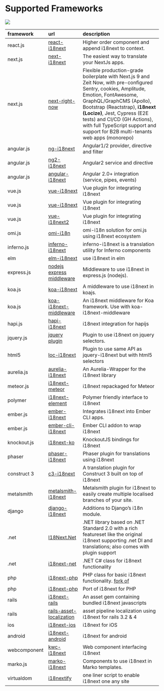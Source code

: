 # Supported Frameworks

![](../.gitbook/assets/i18next-ecosystem.jpg)

| framework | url | description |
| :--- | :--- | :--- |
| react.js | [react-i18next](https://github.com/i18next/react-i18next) | Higher order component and append i18next to context. |
| next.js | [next-i18next](https://github.com/isaachinman/next-i18next) | The easiest way to translate your NextJs apps. |
| next.js | [next-right-now](https://github.com/UnlyEd/next-right-now) | Flexible production-grade boilerplate with Next.js 9 and Zeit Now, with pre-configured Sentry, cookies, Amplitude, Emotion, FontAwesome, GraphQL/GraphCMS \(Apollo\), Bootstrap \(Reactstrap\), **i18next \(Locize\)**, Jest, Cypress \(E2E tests\) and CI/CD \(GH Actions\), with full TypeScript support and support for B2B multi-tenants web apps \(monorepo\) |
| angular.js | [ng-i18next](https://github.com/i18next/ng-i18next) | Angular1/2 provider, directive and filter |
| angular.js | [ng2-i18next](https://github.com/actimeo/ng2-i18next) | Angular2 service and directive |
| angular.js | [angular-i18next](https://github.com/Romanchuk/angular-i18next) | Angular 2.0+ integration \(service, pipes, events\) |
| vue.js | [vue-i18next](https://github.com/rse/vue-i18next) | Vue plugin for integrating i18next |
| vue.js | [vue-i18next](https://github.com/panter/vue-i18next) | Vue plugin for integrating i18next |
| vue.js | [vue-i18next2](https://github.com/bluelovers/vue-i18next2) | Vue plugin for integrating i18next |
| omi.js | [omi-i18n](https://github.com/i18next/omi-i18n) | omi-i18n solution for omi.js using i18next ecosystem |
| inferno.js | [inferno-i18next](https://www.npmjs.com/package/inferno-i18next) | inferno-i18next is a translation utility for Inferno components |
| elm | [elm-i18next](https://github.com/ChristophP/elm-i18next) | use i18next in elm |
| express.js | [nodejs express middleware](https://github.com/i18next/i18next-express-middleware) | Middleware to use i18next in express.js \(nodejs\). |
| koa.js | [koa-i18next](https://github.com/sunfuze/koa-i18next) | A middleware to use i18next in koajs. |
| koa.js | [koa-i18next-middleware](https://github.com/lxzxl/koa-i18next-middleware) | An i18next middleware for Koa framework. Use with koa-i18next-middleware |
| hapi.js | [hapi-i18next](https://github.com/kenkouot/hapi-i18next) | i18next integration for hapijs |
| jquery.js | [jquery plugin](https://github.com/i18next/jquery-i18next) | Plugin to use i18next on jquery selectors. |
| html5 | [loc-i18next](https://github.com/mthh/loc-i18next) | Plugin to use same API as jquery-i18next but with html5 selectors |
| aurelia.js | [aurelia-i18next](https://github.com/aurelia/i18n) | An Aurelia-Wrapper for the i18next library |
| meteor.js | [i18next-meteor](https://github.com/ckir/i18next-meteor) | i18next repackaged for Meteor |
| polymer | [i18next-element](https://github.com/Polymer/i18next-element) | Polymer friendly interface to i18next |
| ember.js | [ember-i18next](https://github.com/OCTRI/ember-i18next) | Integrates i18next into Ember CLI apps. |
| ember.js | [ember-cli-i18next](https://github.com/recipher/ember-cli-i18next) | Ember CLI addon to wrap i18next |
| knockout.js | [i18next-ko](https://github.com/leMaik/i18next-ko) | KnockoutJS bindings for i18next |
| phaser | [phaser-i18next](https://github.com/orange-games/phaser-i18next) | Phaser plugin for translations using i18next |
| construct 3 | [c3-i18next](https://github.com/nagyv/c3-i18next/) | A translation plugin for Construct 3 built on top of i18next |
| metalsmith | [metalsmith-i18next](https://github.com/macprog-guy/metalsmith-i18next) | Metalsmith plugin for i18next to easily create multiple localised branches of your site. |
| django | [django-i18next](http://pythonhosted.org/django-i18next/) | Additions to Django’s i18n module. |
| .net | [I18Next.Net](https://github.com/DarkLiKally/I18Next.Net) | .NET library based on .NET Standard 2.0 with a rich featureset like the original i18next supporting .net DI and translations; also comes with plugin support |
| .net | [i18next-net](https://github.com/leonardobaggio/i18next-net) | .NET C\# class for i18next functionality |
| php | [i18next-php](https://github.com/Acceptd/i18next-php) | PHP class for basic i18next functionality. [fork of](https://github.com/Mika-/i18next-php) |
| php | [i18next-php](https://github.com/pkly/i18next-php) | Port of i18next for PHP |
| rails | [i18next-rails](https://github.com/roblander/i18next-rails) | An asset gem containing bundled i18next javascripts |
| rails | [rails-asset-localization](https://github.com/nicolai86/rails-asset-localization) | asset pipeline localization using i18next for rails 3.2 & 4 |
| ios | [i18next-ios](https://github.com/i18next/i18next-ios) | i18next for iOS |
| android | [i18next-android](https://github.com/i18next/i18next-android) | i18next for android |
| webcomponent | [kwc-i18next](https://github.com/successk/kwc-i18next) | Web component interfacing i18next |
| marko.js | [marko-i18next](https://github.com/gunjam/marko-i18next) | Components to use i18next in Marko templates. |
| virtualdom | [i18nextify](https://github.com/i18next/i18nextify) | one liner script to enable i18next one any site |


